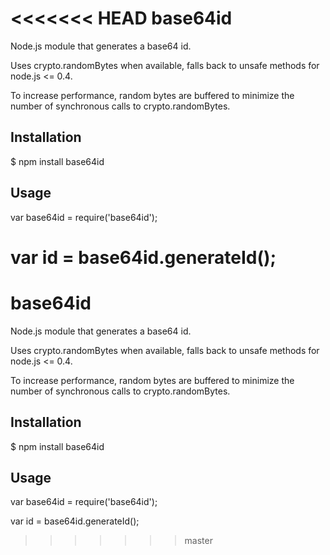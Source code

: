 <<<<<<< HEAD
base64id
========

Node.js module that generates a base64 id.

Uses crypto.randomBytes when available, falls back to unsafe methods for node.js <= 0.4.

To increase performance, random bytes are buffered to minimize the number of synchronous calls to crypto.randomBytes.

## Installation

   $ npm install base64id

## Usage

   var base64id = require('base64id');

   var id = base64id.generateId();
=======
base64id
========

Node.js module that generates a base64 id.

Uses crypto.randomBytes when available, falls back to unsafe methods for node.js <= 0.4.

To increase performance, random bytes are buffered to minimize the number of synchronous calls to crypto.randomBytes.

## Installation

   $ npm install base64id

## Usage

   var base64id = require('base64id');

   var id = base64id.generateId();
>>>>>>> master
